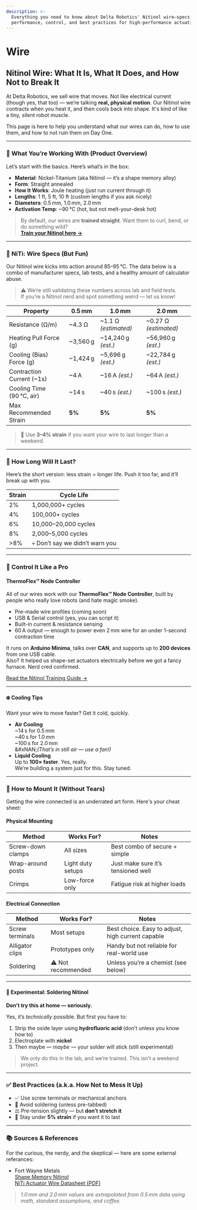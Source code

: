 ```yaml
---
description: >-
  Everything you need to know about Delta Robotics' Nitinol wire—specs,
  performance, control, and best practices for high-performance actuation.
---
```


# Wire

## Nitinol Wire: What It Is, What It Does, and How Not to Break It

At Delta Robotics, we sell wire that moves. Not like electrical current (though yes, that too) — we’re talking **real, physical motion**. Our Nitinol wire contracts when you heat it, and then cools back into shape. It's kind of like a tiny, silent robot muscle.

This page is here to help you understand what our wires can do, how to use them, and how to not ruin them on Day One.

***

### 🧪 What You’re Working With (Product Overview)

Let’s start with the basics. Here’s what’s in the box:

* **Material**: Nickel-Titanium (aka Nitinol — it’s a shape memory alloy)
* **Form**: Straight annealed
* **How It Works**: Joule heating (just run current through it)
* **Lengths**: 1 ft, 5 ft, 10 ft (custom lengths if you ask nicely)
* **Diameters**: 0.5 mm, 1.0 mm, 2.0 mm
* **Activation Temp**: \~90 °C (hot, but not melt-your-desk hot)

> By default, our wires are **trained straight**. Want them to curl, bend, or do something wild?\
> [**Train your Nitinol here →**](https://docs.deltaroboticsinc.com/learn/how-to-train-nitinol)

***

### 📐 NiTi: Wire Specs (But Fun)

Our Nitinol wire kicks into action around 85–95 °C. The data below is a combo of manufacturer specs, lab tests, and a healthy amount of calculator abuse.

> ⚠️ We’re still validating these numbers across lab and field tests.\
> If you’re a Nitinol nerd and spot something weird — let us know!

| **Property**               | **0.5 mm** | **1.0 mm**            | **2.0 mm**             |
| -------------------------- | ---------- | --------------------- | ---------------------- |
| Resistance (Ω/m)           | \~4.3 Ω    | \~1.1 Ω _(estimated)_ | \~0.27 Ω _(estimated)_ |
| Heating Pull Force (g)     | \~3,560 g  | \~14,240 g _(est.)_   | \~56,960 g _(est.)_    |
| Cooling (Bias) Force (g)   | \~1,424 g  | \~5,696 g _(est.)_    | \~22,784 g _(est.)_    |
| Contraction Current (\~1s) | \~4 A      | \~16 A _(est.)_       | \~64 A _(est.)_        |
| Cooling Time (90 °C, air)  | \~14 s     | \~40 s _(est.)_       | \~100 s _(est.)_       |
| Max Recommended Strain     | **5%**     | **5%**                | **5%**                 |

> 🎯 Use **3–4% strain** if you want your wire to last longer than a weekend.

***

### 🔄 How Long Will It Last?

Here’s the short version: less strain = longer life. Push it too far, and it’ll break up with you.

| **Strain** | **Cycle Life**                  |
| ---------- | ------------------------------- |
| 2%         | 1,000,000+ cycles               |
| 4%         | 100,000+ cycles                 |
| 6%         | 10,000–20,000 cycles            |
| 8%         | 2,000–5,000 cycles              |
| >8%        | 💀 Don’t say we didn’t warn you |

***

### 🧠 Control It Like a Pro

#### ThermoFlex™ Node Controller

All of our wires work with our **ThermoFlex™ Node Controller**, built by people who really love robots (and hate magic smoke).

* Pre-made wire profiles (coming soon)
* USB & Serial control (yes, you can script it)
* Built-in current & resistance sensing
* 60 A output — enough to power even 2 mm wire for an under 1-second contraction time

It runs on **Arduino Minima**, talks over **CAN**, and supports up to **200 devices** from one USB cable.\
Also? It helped us shape-set actuators electrically before we got a fancy furnace. Nerd cred confirmed.

[Read the Nitinol Training Guide →](https://docs.deltaroboticsinc.com/learn/how-to-train-nitinol)

***

#### ❄️ Cooling Tips

Want your wire to move faster? Get it cold, quickly.

* **Air Cooling**\
  \~14 s for 0.5 mm\
  \~40 s for 1.0 mm\
  \~100 s for 2.0 mm\
  &#xNAN;_(That’s in still air — use a fan!)_
* **Liquid Cooling**\
  Up to **100× faster**. Yes, really.\
  We’re building a system just for this. Stay tuned.

***

### 🔩 How to Mount It (Without Tears)

Getting the wire connected is an underrated art form. Here's your cheat sheet:

#### Physical Mounting

| Method            | Works For?        | Notes                              |
| ----------------- | ----------------- | ---------------------------------- |
| Screw-down clamps | All sizes         | Best combo of secure + simple      |
| Wrap-around posts | Light duty setups | Just make sure it’s tensioned well |
| Crimps            | Low-force only    | Fatigue risk at higher loads       |

#### Electrical Connection

| Method          | Works For?         | Notes                                             |
| --------------- | ------------------ | ------------------------------------------------- |
| Screw terminals | Most setups        | Best choice. Easy to adjust, high current capable |
| Alligator clips | Prototypes only    | Handy but not reliable for real-world use         |
| Soldering       | ⚠️ Not recommended | Unless you’re a chemist (see below)               |

***

#### 🧪 Experimental: Soldering Nitinol

**Don’t try this at home — seriously.**

Yes, it’s _technically_ possible. But first you have to:

1. Strip the oxide layer using **hydrofluoric acid** (don’t unless you know how to)
2. Electroplate with **nickel**
3. Then maybe — _maybe_ — your solder will stick (still experimental)

> We only do this in the lab, and we’re trained. This isn’t a weekend project.

***

### ✅ Best Practices (a.k.a. How Not to Mess It Up)

* ✅ Use screw terminals or mechanical anchors
* 🚫 Avoid soldering (unless pre-tabbed)
* ⚖️ Pre-tension slightly — but **don’t stretch it**
* 🔁 Stay under **5% strain** if you want it to last

***

### 📚 Sources & References

For the curious, the nerdy, and the skeptical — here are some external referances:

* Fort Wayne Metals\
  [Shape Memory Nitinol](https://www.fwmetals.com/what-we-do/materials/nitinol/shape-memory-nitinol)\
  [NiTi Actuator Wire Datasheet (PDF)](https://www.fwmetals.com/media/pbmke3zt/0-3-mm-acuator-data-sheet.pdf)

> _1.0 mm and 2.0 mm values are extrapolated from 0.5 mm data using math, standard assumptions, and coffee._
